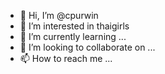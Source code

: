 - 👋 Hi, I’m @cpurwin
- 👀 I’m interested in thaigirls
- 🌱 I’m currently learning ...
- 💞️ I’m looking to collaborate on ...
- 📫 How to reach me ...

<!---
cpurwin/cpurwin is a ✨ special ✨ repository because its `README.md` (this file) appears on your GitHub profile.
You can click the Preview link to take a look at your changes.
--->
